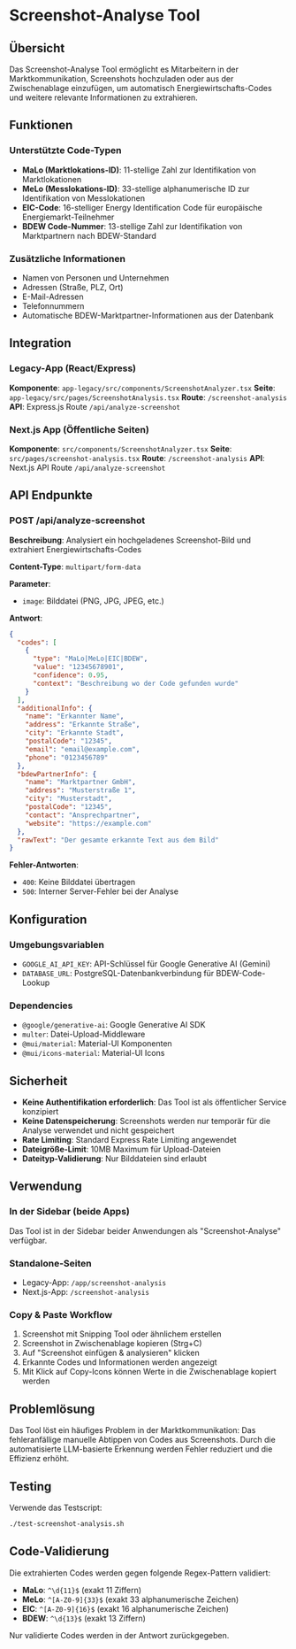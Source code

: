 # Screenshot-Analyse Tool

## Übersicht

Das Screenshot-Analyse Tool ermöglicht es Mitarbeitern in der Marktkommunikation, Screenshots hochzuladen oder aus der Zwischenablage einzufügen, um automatisch Energiewirtschafts-Codes und weitere relevante Informationen zu extrahieren.

## Funktionen

### Unterstützte Code-Typen

- **MaLo (Marktlokations-ID)**: 11-stellige Zahl zur Identifikation von Marktlokationen
- **MeLo (Messlokations-ID)**: 33-stellige alphanumerische ID zur Identifikation von Messlokationen  
- **EIC-Code**: 16-stelliger Energy Identification Code für europäische Energiemarkt-Teilnehmer
- **BDEW Code-Nummer**: 13-stellige Zahl zur Identifikation von Marktpartnern nach BDEW-Standard

### Zusätzliche Informationen

- Namen von Personen und Unternehmen
- Adressen (Straße, PLZ, Ort)
- E-Mail-Adressen  
- Telefonnummern
- Automatische BDEW-Marktpartner-Informationen aus der Datenbank

## Integration

### Legacy-App (React/Express)

**Komponente**: `app-legacy/src/components/ScreenshotAnalyzer.tsx`
**Seite**: `app-legacy/src/pages/ScreenshotAnalysis.tsx`
**Route**: `/screenshot-analysis`
**API**: Express.js Route `/api/analyze-screenshot`

### Next.js App (Öffentliche Seiten)

**Komponente**: `src/components/ScreenshotAnalyzer.tsx`
**Seite**: `src/pages/screenshot-analysis.tsx`
**Route**: `/screenshot-analysis`
**API**: Next.js API Route `/api/analyze-screenshot`

## API Endpunkte

### POST /api/analyze-screenshot

**Beschreibung**: Analysiert ein hochgeladenes Screenshot-Bild und extrahiert Energiewirtschafts-Codes

**Content-Type**: `multipart/form-data`

**Parameter**:
- `image`: Bilddatei (PNG, JPG, JPEG, etc.)

**Antwort**:
```json
{
  "codes": [
    {
      "type": "MaLo|MeLo|EIC|BDEW",
      "value": "12345678901",
      "confidence": 0.95,
      "context": "Beschreibung wo der Code gefunden wurde"
    }
  ],
  "additionalInfo": {
    "name": "Erkannter Name",
    "address": "Erkannte Straße",
    "city": "Erkannte Stadt",
    "postalCode": "12345",
    "email": "email@example.com",
    "phone": "0123456789"
  },
  "bdewPartnerInfo": {
    "name": "Marktpartner GmbH",
    "address": "Musterstraße 1",
    "city": "Musterstadt",
    "postalCode": "12345",
    "contact": "Ansprechpartner",
    "website": "https://example.com"
  },
  "rawText": "Der gesamte erkannte Text aus dem Bild"
}
```

**Fehler-Antworten**:
- `400`: Keine Bilddatei übertragen
- `500`: Interner Server-Fehler bei der Analyse

## Konfiguration

### Umgebungsvariablen

- `GOOGLE_AI_API_KEY`: API-Schlüssel für Google Generative AI (Gemini)
- `DATABASE_URL`: PostgreSQL-Datenbankverbindung für BDEW-Code-Lookup

### Dependencies

- `@google/generative-ai`: Google Generative AI SDK
- `multer`: Datei-Upload-Middleware
- `@mui/material`: Material-UI Komponenten
- `@mui/icons-material`: Material-UI Icons

## Sicherheit

- **Keine Authentifikation erforderlich**: Das Tool ist als öffentlicher Service konzipiert
- **Keine Datenspeicherung**: Screenshots werden nur temporär für die Analyse verwendet und nicht gespeichert
- **Rate Limiting**: Standard Express Rate Limiting angewendet
- **Dateigröße-Limit**: 10MB Maximum für Upload-Dateien
- **Dateityp-Validierung**: Nur Bilddateien sind erlaubt

## Verwendung

### In der Sidebar (beide Apps)

Das Tool ist in der Sidebar beider Anwendungen als "Screenshot-Analyse" verfügbar.

### Standalone-Seiten

- Legacy-App: `/app/screenshot-analysis`
- Next.js-App: `/screenshot-analysis`

### Copy & Paste Workflow

1. Screenshot mit Snipping Tool oder ähnlichem erstellen
2. Screenshot in Zwischenablage kopieren (Strg+C)
3. Auf "Screenshot einfügen & analysieren" klicken
4. Erkannte Codes und Informationen werden angezeigt
5. Mit Klick auf Copy-Icons können Werte in die Zwischenablage kopiert werden

## Problemlösung

Das Tool löst ein häufiges Problem in der Marktkommunikation: Das fehleranfällige manuelle Abtippen von Codes aus Screenshots. Durch die automatisierte LLM-basierte Erkennung werden Fehler reduziert und die Effizienz erhöht.

## Testing

Verwende das Testscript:
```bash
./test-screenshot-analysis.sh
```

## Code-Validierung

Die extrahierten Codes werden gegen folgende Regex-Pattern validiert:

- **MaLo**: `^\d{11}$` (exakt 11 Ziffern)
- **MeLo**: `^[A-Z0-9]{33}$` (exakt 33 alphanumerische Zeichen)
- **EIC**: `^[A-Z0-9]{16}$` (exakt 16 alphanumerische Zeichen)
- **BDEW**: `^\d{13}$` (exakt 13 Ziffern)

Nur validierte Codes werden in der Antwort zurückgegeben.
